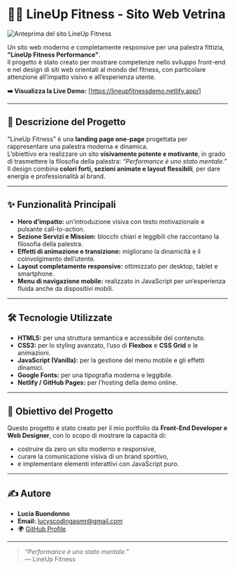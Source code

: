 # 🏋️‍♀️ LineUp Fitness - Sito Web Vetrina

![Anteprima del sito LineUp Fitness](https://github.com/lucyscoding-asmr/LineUpFitness#:~:text=lineupfitnessdemo.netlify.app_.png)

Un sito web moderno e completamente responsive per una palestra fittizia, **"LineUp Fitness Performance"**.  
Il progetto è stato creato per mostrare competenze nello sviluppo front-end e nel design di siti web orientati al mondo del fitness, con particolare attenzione all’impatto visivo e all’esperienza utente.

**➡️ Visualizza la Live Demo:** [https://lineupfitnessdemo.netlify.app/]

---

## 📝 Descrizione del Progetto

"LineUp Fitness" è una **landing page one-page** progettata per rappresentare una palestra moderna e dinamica.  
L’obiettivo era realizzare un sito **visivamente potente e motivante**, in grado di trasmettere la filosofia della palestra: *“Performance è uno stato mentale.”*  
Il design combina **colori forti, sezioni animate e layout flessibili**, per dare energia e professionalità al brand.

---

## ✨ Funzionalità Principali

- **Hero d’impatto:** un’introduzione visiva con testo motivazionale e pulsante call-to-action.  
- **Sezione Servizi e Mission:** blocchi chiari e leggibili che raccontano la filosofia della palestra.  
- **Effetti di animazione e transizione:** migliorano la dinamicità e il coinvolgimento dell’utente.  
- **Layout completamente responsive:** ottimizzato per desktop, tablet e smartphone.  
- **Menu di navigazione mobile:** realizzato in JavaScript per un’esperienza fluida anche da dispositivi mobili.

---

## 🛠️ Tecnologie Utilizzate

- **HTML5:** per una struttura semantica e accessibile del contenuto.  
- **CSS3:** per lo styling avanzato, l’uso di **Flexbox** e **CSS Grid** e le animazioni.  
- **JavaScript (Vanilla):** per la gestione del menu mobile e gli effetti dinamici.  
- **Google Fonts:** per una tipografia moderna e leggibile.  
- **Netlify / GitHub Pages:** per l’hosting della demo online.

---

## 🚀 Obiettivo del Progetto

Questo progetto è stato creato per il mio portfolio da **Front-End Developer e Web Designer**, con lo scopo di mostrare la capacità di:
- costruire da zero un sito moderno e responsive,  
- curare la comunicazione visiva di un brand sportivo,  
- e implementare elementi interattivi con JavaScript puro.

---

## ✍️ Autore

- **Lucia Buondonno**  
- **Email:** lucyscodingasmr@gmail.com  
- 🌍 [GitHub Profile](https://github.com/lucyscoding-asmr)

---

> *“Performance è uno stato mentale.”*  
> — LineUp Fitness
